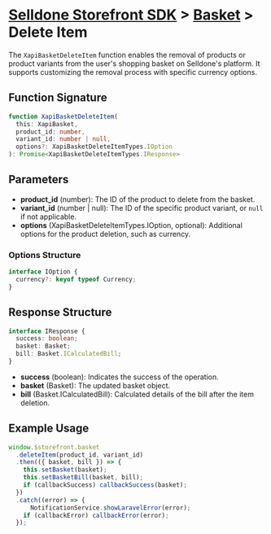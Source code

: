 # [Selldone Storefront SDK](../../) > [Basket](../) > Delete Item

The `XapiBasketDeleteItem` function enables the removal of products or product variants from the user's shopping basket on Selldone's platform. It supports customizing the removal process with specific currency options.

## Function Signature
```typescript
function XapiBasketDeleteItem(
  this: XapiBasket,
  product_id: number,
  variant_id: number | null,
  options?: XapiBasketDeleteItemTypes.IOption
): Promise<XapiBasketDeleteItemTypes.IResponse>
```

## Parameters
- **product_id** (number): The ID of the product to delete from the basket.
- **variant_id** (number | null): The ID of the specific product variant, or `null` if not applicable.
- **options** (XapiBasketDeleteItemTypes.IOption, optional): Additional options for the product deletion, such as currency.

### Options Structure
```typescript
interface IOption {
  currency?: keyof typeof Currency;
}
```

## Response Structure
```typescript
interface IResponse {
  success: boolean;
  basket: Basket;
  bill: Basket.ICalculatedBill;
}
```
- **success** (boolean): Indicates the success of the operation.
- **basket** (Basket): The updated basket object.
- **bill** (Basket.ICalculatedBill): Calculated details of the bill after the item deletion.

## Example Usage
```typescript
window.$storefront.basket
  .deleteItem(product_id, variant_id)
  .then(({ basket, bill }) => {
    this.setBasket(basket);
    this.setBasketBill(basket, bill);
    if (callbackSuccess) callbackSuccess(basket);
  })
  .catch((error) => {
      NotificationService.showLaravelError(error);
    if (callbackError) callbackError(error);
  });
```
